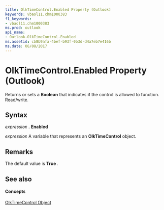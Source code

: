 ```yaml
---
title: OlkTimeControl.Enabled Property (Outlook)
keywords: vbaol11.chm1000383
f1_keywords:
- vbaol11.chm1000383
ms.prod: outlook
api_name:
- Outlook.OlkTimeControl.Enabled
ms.assetid: cb8b9afa-4bef-b93f-0b3d-d4a7eb7e416b
ms.date: 06/08/2017
---
```



# OlkTimeControl.Enabled Property (Outlook)

Returns or sets a  **Boolean** that indicates if the control is allowed to function. Read/write.


## Syntax

 _expression_ . **Enabled**

 _expression_ A variable that represents an **OlkTimeControl** object.


## Remarks

The default value is  **True** .


## See also


#### Concepts


[OlkTimeControl Object](Outlook.OlkTimeControl.md)

